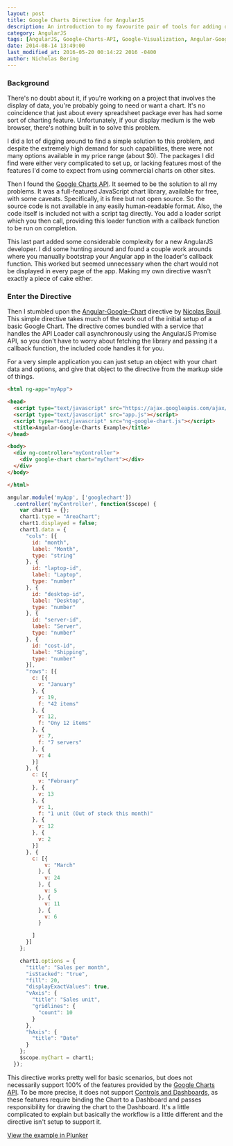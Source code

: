 ```yaml
---
layout: post
title: Google Charts Directive for AngularJS
description: An introduction to my favourite pair of tools for adding dynamic JavaScript charts to web sites.  Uses the Google Charts API and AngularJS.
category: AngularJS
tags: [AngularJS, Google-Charts-API, Google-Visualization, Angular-Google-Chart]
date: 2014-08-14 13:49:00
last_modified_at: 2016-05-20 00:14:22 2016 -0400
author: Nicholas Bering
---
```


### Background

There's no doubt about it, if you're working on a project that involves
the display of data, you're probably going to need or want a chart.  It's no
coincidence that just about every spreadsheet package ever has had some sort of
charting feature.  Unfortunately, if your display medium is the web browser,
there's nothing built in to solve this problem.

I did a lot of digging around to find a simple solution to this problem, and
despite the extremely high demand for such capabilities, there were not many
options available in my price range (about $0).  The packages I did find were
either very complicated to set up, or lacking features most of the features I'd
come to expect from using commercial charts on other sites.

Then I found the <a href="https://developers.google.com/chart/">Google Charts API</a>.  It seemed to be the solution to all my
problems.  It was a full-featured JavaScript chart library, available for free,
with some caveats.  Specifically, it is free but not open source.  So the source
code is not available in any easily human-readable format.  Also, the code
itself is included not with a script tag directly.  You add a loader script
which you then call, providing this loader function with a callback function to
be run on completion.

This last part added some considerable complexity for a new AngularJS developer.
I did some hunting around and found a couple work arounds where you manually
bootstrap your Angular app in the loader's callback function.  This worked but
seemed unnecessary when the chart would not be displayed in every page of the
app.  Making my own directive wasn't exactly a piece of cake either.

### Enter the Directive

Then I stumbled upon the <a href="https://github.com/angular-google-chart/angular-google-chart/">Angular-Google-Chart</a> directive by
<a href="https://github.com/bouil/">Nicolas Bouil</a>.  This simple directive takes much of the work out of the
initial setup of a basic Google Chart.  The directive comes bundled with a
service that handles the API Loader call asynchronously using the AngularJS
Promise API, so you don't have to worry about fetching the library and passing
it a callback function, the included code handles it for you.

For a very simple application you can just setup an object with your chart data
and options, and give that object to the directive from the markup side of
things.

```html
<html ng-app="myApp">

<head>
  <script type="text/javascript" src="https://ajax.googleapis.com/ajax/libs/angularjs/1.3.0-beta.18/angular.js"></script>
  <script type="text/javascript" src="app.js"></script>
  <script type="text/javascript" src="ng-google-chart.js"></script>
  <title>Angular-Google-Charts Example</title>
</head>

<body>
  <div ng-controller="myController">
    <div google-chart chart="myChart"></div>
  </div>
</body>

</html>
```

```js
angular.module('myApp', ['googlechart'])
  .controller('myController', function($scope) {
    var chart1 = {};
    chart1.type = "AreaChart";
    chart1.displayed = false;
    chart1.data = {
      "cols": [{
        id: "month",
        label: "Month",
        type: "string"
      }, {
        id: "laptop-id",
        label: "Laptop",
        type: "number"
      }, {
        id: "desktop-id",
        label: "Desktop",
        type: "number"
      }, {
        id: "server-id",
        label: "Server",
        type: "number"
      }, {
        id: "cost-id",
        label: "Shipping",
        type: "number"
      }],
      "rows": [{
        c: [{
          v: "January"
        }, {
          v: 19,
          f: "42 items"
        }, {
          v: 12,
          f: "Ony 12 items"
        }, {
          v: 7,
          f: "7 servers"
        }, {
          v: 4
        }]
      }, {
        c: [{
          v: "February"
        }, {
          v: 13
        }, {
          v: 1,
          f: "1 unit (Out of stock this month)"
        }, {
          v: 12
        }, {
          v: 2
        }]
      }, {
        c: [{
            v: "March"
          }, {
            v: 24
          }, {
            v: 5
          }, {
            v: 11
          }, {
            v: 6
          }

        ]
      }]
    };

    chart1.options = {
      "title": "Sales per month",
      "isStacked": "true",
      "fill": 20,
      "displayExactValues": true,
      "vAxis": {
        "title": "Sales unit",
        "gridlines": {
          "count": 10
        }
      },
      "hAxis": {
        "title": "Date"
      }
    };
    $scope.myChart = chart1;
  });
```

This directive works pretty well for basic scenarios, but does not necessarily
support 100% of the features provided by the <a href="https://developers.google.com/chart/">Google Charts API</a>.  To be more
precise, it does not support <a href="https://developers.google.com/chart/interactive/docs/gallery/controls">Controls and Dashboards</a>, as these
features require binding the Chart to a Dashboard and passes responsibility for
drawing the chart to the Dashboard.  It's a little complicated to explain but
basically the workflow is a little different and the directive isn't setup to
support it.

<a href="https://embed.plnkr.co/x9ttq50KYzuFSULNIX2L/preview">View the example in Plunker</a>
